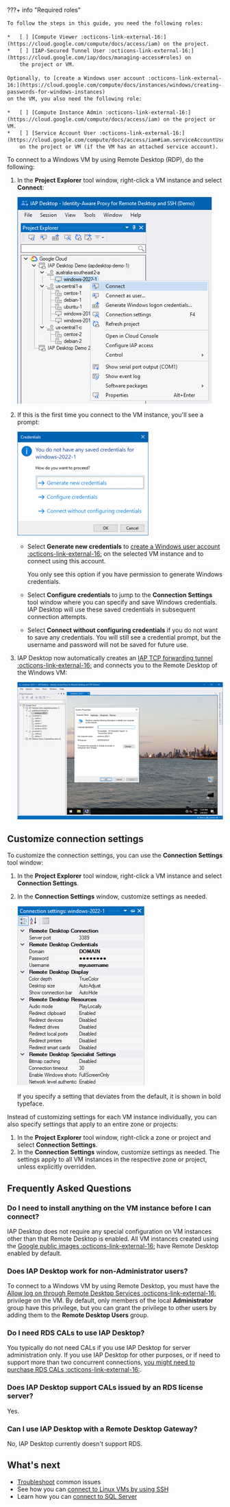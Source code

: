 ???+ info "Required roles"

    To follow the steps in this guide, you need the following roles:
    
    *   [ ] [Compute Viewer :octicons-link-external-16:](https://cloud.google.com/compute/docs/access/iam) on the project.
    *   [ ] [IAP-Secured Tunnel User :octicons-link-external-16:](https://cloud.google.com/iap/docs/managing-access#roles) on
        the project or VM.
        
    Optionally, to [create a Windows user account :octicons-link-external-16:](https://cloud.google.com/compute/docs/instances/windows/creating-passwords-for-windows-instances)
    on the VM, you also need the following role:
    
    *   [ ] [Compute Instance Admin :octicons-link-external-16:](https://cloud.google.com/compute/docs/access/iam) on the project or VM.
    *   [ ] [Service Account User :octicons-link-external-16:](https://cloud.google.com/compute/docs/access/iam#iam.serviceAccountUser) 
        on the project or VM (if the VM has an attached service account).
    

To connect to a Windows VM by using Remote Desktop (RDP), do the following:

1.  In the **Project Explorer** tool window, right-click a VM instance and select **Connect**:
    
    ![Context menu](images/Connecting.png)
    
1.  If this is the first time you connect to the VM instance, you'll see a prompt:
    
    ![Credential prompt](images/Credential-Prompt.png)
    
    *   Select **Generate new credentials** to 
        [create a Windows user account :octicons-link-external-16:](https://cloud.google.com/compute/docs/instances/windows/creating-passwords-for-windows-instances)
        on the selected VM instance and to connect using this account. 
        
        You only see this option if you have permission to generate Windows credentials.
    
    *   Select **Configure credentials** to jump to the **Connection Settings** tool window where you can
        specify and save Windows credentials. IAP Desktop will use these saved credentials in subsequent
        connection attempts.
        
    *   Select **Connect without configuring credentials** if you do not want to save any credentials. You will still
        see a credential prompt, but the username and password will not be saved for future use.
    
 1. IAP Desktop now automatically creates an [IAP TCP forwarding tunnel :octicons-link-external-16:](https://cloud.google.com/iap/docs/using-tcp-forwarding) and
    connects you to the Remote Desktop of the Windows VM:
    
    ![RDP Session](images/RDP-Session.png)
    

## Customize connection settings

To customize the connection settings, you can use the **Connection Settings** tool window:

1.  In the **Project Explorer** tool window, right-click a VM instance and select **Connection Settings**.
1.  In the **Connection Settings** window, customize settings as needed. 

    ![Connection settings](images/Connection-Settings.png)

    If you specify a setting
    that deviates from the default, it is shown in bold typeface.

Instead of customizing settings for each VM instance individually, you can also specify settings that apply to 
an entire zone or projects:

1.  In the **Project Explorer** tool window, right-click a zone or project and select **Connection Settings**.
1.  In the **Connection Settings** window, customize settings as needed. The settings apply to all VM instances
    in the respective zone or project, unless explicitly overridden.




## Frequently Asked Questions


### Do I need to install anything on the VM instance before I can connect?

IAP Desktop does not require any special configuration on VM instances other than
that Remote Desktop is enabled. All VM instances created using the 
[Google public images :octicons-link-external-16:](https://cloud.google.com/compute/docs/images) have
Remote Desktop enabled by default.

### Does IAP Desktop work for non-Administrator users?

To connect to a Windows VM by using Remote Desktop, you must have the 
[Allow log on through Remote Desktop Services :octicons-link-external-16:](https://docs.microsoft.com/en-us/windows/security/threat-protection/security-policy-settings/allow-log-on-through-remote-desktop-services) privilege on the VM. By default, only members of the local **Administrator** group have this privilege, but you can grant the privilege to other users by adding them to the **Remote Desktop 
Users** group.

### Do I need RDS CALs to use IAP Desktop?

You typically do not need CALs if you use IAP Desktop for server administration only. If you use IAP Desktop
for other purposes, or if need to support more than two concurrent connections, 
[you might need to purchase RDS CALs :octicons-link-external-16:](https://cloud.google.com/compute/docs/instances/windows/ms-licensing-faq#are_remote_desktop_services_rds_client_access_licenses_cals_required_for_on-demand_vm_instances).

### Does IAP Desktop support CALs issued by an RDS license server?

Yes.


### Can I use IAP Desktop with a Remote Desktop Gateway?

No, IAP Desktop currently doesn't support RDS.


## What's next

*   [Troubleshoot](troubleshooting.md) common issues
*   See how you can [connect to Linux VMs by using SSH](connect-linux.md)
*   Learn how you can [connect to SQL Server](connect-sqlserver.md)
